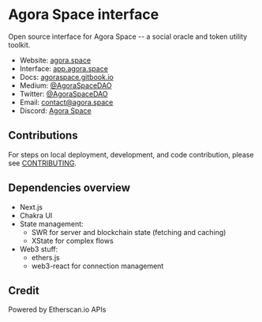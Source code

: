 # Agora Space interface

Open source interface for Agora Space -- a social oracle and token utility toolkit.

- Website: [agora.space](https://agora.space)
- Interface: [app.agora.space](https://app.agora.space)
- Docs: [agoraspace.gitbook.io](https://agoraspace.gitbook.io/agoraspace/)
- Medium: [@AgoraSpaceDAO](https://medium.com/@AgoraSpaceDAO)
- Twitter: [@AgoraSpaceDAO](https://twitter.com/AgoraSpaceDAO)
- Email: [contact@agora.space](mailto:contact@agora.space)
- Discord: [Agora Space](https://discord.gg/busbpKQUSq)

## Contributions

For steps on local deployment, development, and code contribution, please see [CONTRIBUTING](./CONTRIBUTING.md).

## Dependencies overview

- Next.js
- Chakra UI
- State management:
  - SWR for server and blockchain state (fetching and caching)
  - XState for complex flows
- Web3 stuff:
  - ethers.js
  - web3-react for connection management

## Credit

Powered by Etherscan.io APIs
